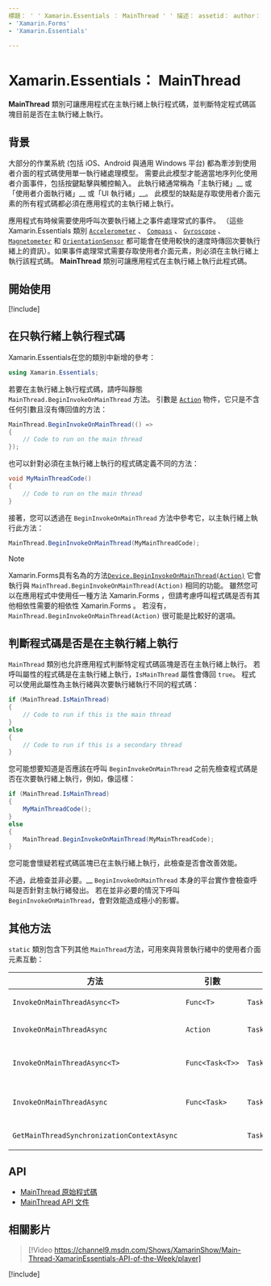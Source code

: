 ```yaml
---
標題： ' ' Xamarin.Essentials ： MainThread ' ' 描述： assetid： author： ms. custom： ms-chap： ms. date： no-loc：
- 'Xamarin.Forms'
- 'Xamarin.Essentials'

---
```


# <a name="xamarinessentials-mainthread"></a>Xamarin.Essentials： MainThread

**MainThread** 類別可讓應用程式在主執行緒上執行程式碼，並判斷特定程式碼區塊目前是否在主執行緒上執行。

## <a name="background"></a>背景

大部分的作業系統 (包括 iOS、Android 與通用 Windows 平台) 都為牽涉到使用者介面的程式碼使用單一執行緒處理模型。 需要此此模型才能適當地序列化使用者介面事件，包括按鍵點擊與觸控輸入。 此執行緒通常稱為「主執行緒」__ 或「使用者介面執行緒」__ 或「UI 執行緒」__。 此模型的缺點是存取使用者介面元素的所有程式碼都必須在應用程式的主執行緒上執行。

應用程式有時候需要使用呼叫次要執行緒上之事件處理常式的事件。 （這些 Xamarin.Essentials 類別 [`Accelerometer`](accelerometer.md) 、 [`Compass`](compass.md) 、 [`Gyroscope`](gyroscope.md) 、 [`Magnetometer`](magnetometer.md) 和 [`OrientationSensor`](orientation-sensor.md) 都可能會在使用較快的速度時傳回次要執行緒上的資訊）。如果事件處理常式需要存取使用者介面元素，則必須在主執行緒上執行該程式碼。 **MainThread** 類別可讓應用程式在主執行緒上執行此程式碼。

## <a name="get-started"></a>開始使用

[!include[](~/essentials/includes/get-started.md)]

## <a name="running-code-on-the-main-thread"></a>在只執行緒上執行程式碼

Xamarin.Essentials在您的類別中新增的參考：

```csharp
using Xamarin.Essentials;
```

若要在主執行緒上執行程式碼，請呼叫靜態 `MainThread.BeginInvokeOnMainThread` 方法。 引數是 [`Action`](xref:System.Action) 物件，它只是不含任何引數且沒有傳回值的方法：

```csharp
MainThread.BeginInvokeOnMainThread(() =>
{
    // Code to run on the main thread
});
```

也可以針對必須在主執行緒上執行的程式碼定義不同的方法：

```csharp
void MyMainThreadCode()
{
    // Code to run on the main thread
}
```

接著，您可以透過在 `BeginInvokeOnMainThread` 方法中參考它，以主執行緒上執行此方法：

```csharp
MainThread.BeginInvokeOnMainThread(MyMainThreadCode);
```

> [!NOTE]
> Xamarin.Forms具有名為的方法[`Device.BeginInvokeOnMainThread(Action)`](https://docs.microsoft.com/dotnet/api/xamarin.forms.device.begininvokeonmainthread)
> 它會執行與 `MainThread.BeginInvokeOnMainThread(Action)` 相同的功能。
> 雖然您可以在應用程式中使用任一種方法 Xamarin.Forms ，但請考慮呼叫程式碼是否有其他相依性需要的相依性 Xamarin.Forms 。 若沒有，`MainThread.BeginInvokeOnMainThread(Action)` 很可能是比較好的選項。

## <a name="determining-if-code-is-running-on-the-main-thread"></a>判斷程式碼是否是在主執行緒上執行

`MainThread` 類別也允許應用程式判斷特定程式碼區塊是否在主執行緒上執行。 若呼叫屬性的程式碼是在主執行緒上執行，`IsMainThread` 屬性會傳回 `true`。 程式可以使用此屬性為主執行緒與次要執行緒執行不同的程式碼：

```csharp
if (MainThread.IsMainThread)
{
    // Code to run if this is the main thread
}
else
{
    // Code to run if this is a secondary thread
}
```

您可能想要知道是否應該在呼叫 `BeginInvokeOnMainThread` 之前先檢查程式碼是否在次要執行緒上執行，例如，像這樣：

```csharp
if (MainThread.IsMainThread)
{
    MyMainThreadCode();
}
else
{
    MainThread.BeginInvokeOnMainThread(MyMainThreadCode);
}
```

您可能會懷疑若程式碼區塊已在主執行緒上執行，此檢查是否會改善效能。

不過，此檢查並非必要。__ `BeginInvokeOnMainThread` 本身的平台實作會檢查呼叫是否針對主執行緒發出。 若在並非必要的情況下呼叫 `BeginInvokeOnMainThread`，會對效能造成極小的影響。

## <a name="additional-methods"></a>其他方法

`static` 類別包含下列其他 `MainThread`方法，可用來與背景執行緒中的使用者介面元素互動：

| 方法 | 引數 | 傳回 | 目的 |
|---|---|---|---|
| `InvokeOnMainThreadAsync<T>` | `Func<T>` | `Task<T>` | 在主要執行緒上叫用 `Func<T>`，並等候其完成。 |
| `InvokeOnMainThreadAsync` | `Action` | `Task` | 在主要執行緒上叫用 `Action`，並等候其完成。 |
| `InvokeOnMainThreadAsync<T>`| `Func<Task<T>>` | `Task<T>` | 在主要執行緒上叫用 `Func<Task<T>>`，並等候其完成。 |
| `InvokeOnMainThreadAsync` | `Func<Task>` | `Task` | 在主要執行緒上叫用 `Func<Task>`，並等候其完成。 |
| `GetMainThreadSynchronizationContextAsync` | | `Task<SynchronizationContext>` | 傳回主要執行緒的 `SynchronizationContext`。 |

## <a name="api"></a>API

- [MainThread 原始程式碼](https://github.com/xamarin/Essentials/tree/master/Xamarin.Essentials/MainThread)
- [MainThread API 文件](xref:Xamarin.Essentials.MainThread)

## <a name="related-video"></a>相關影片

> [!Video https://channel9.msdn.com/Shows/XamarinShow/Main-Thread-XamarinEssentials-API-of-the-Week/player]

[!include[](~/essentials/includes/xamarin-show-essentials.md)]
